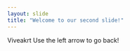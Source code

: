 ```yaml
---
layout: slide
title: "Welcome to our second slide!"
---
```

Viveakrt 
Use the left arrow to go back!
